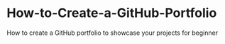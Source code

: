 # How-to-Create-a-GitHub-Portfolio
How to create a GitHub portfolio to showcase your projects for beginner
